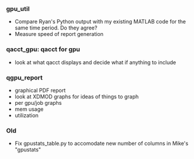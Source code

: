 ### gpu_util
- Compare Ryan's Python output with my existing MATLAB code for the same time period. Do they agree?
- Measure speed of report generation

### qacct_gpu: qacct for gpu
- look at what qacct displays and decide what if anything to include

### qgpu_report
- graphical PDF report
- look at XDMOD graphs for ideas of things to graph
- per gpu/job graphs
- mem usage
- utilization

### Old
- Fix gpustats_table.py to accomodate new number of columns in Mike's "gpustats"
